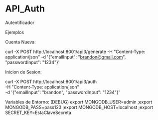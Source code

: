 # API_Auth
Autentificador

Ejemplos

Cuenta Nueva:

curl -X POST http://localhost:8001/api3/generate -H "Content-Type: application/json" -d '{"emailInput": "brandon@gmail.com", "passwordInput": "1234"}'

Inicion de Sesion:

curl -X POST http://localhost:8001/api3/auth \
-H "Content-Type: application/json" \
-d '{"emailInput": "brandon", "passwordInput": "1234"}'

Variables de Entorno: (DEBUG)
export MONGODB_USER=admin
;export MONGODB_PASS=pass123
;export MONGODB_HOST=localhost
;export SECRET_KEY=EstaClaveSecreta